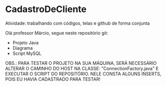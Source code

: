 # CadastroDeCliente
Atividade: trabalhando com códigos, telas e github de forma conjunta

Olá professor Márcio, segue neste repositório git:

- Projeto Java
- Diagrama
- Script MySQL

OBS.: PARA TESTAR O PROJETO NA SUA MÁQUINA, SERÁ NECESSÁRIO ALTERAR O CAMINHO DO HOST NA CLASSE: "ConnectionFactory.java"
E EXECUTAR O SCRIPT DO REPOSITÓRIO. NELE CONSTA ALGUNS INSERTS, POIS EU HAVIA CADASTRADO PARA TESTAR!
